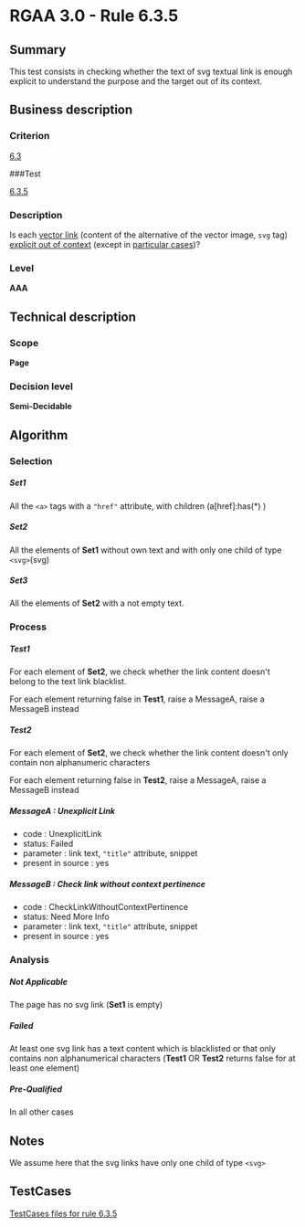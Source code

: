 # RGAA 3.0 -  Rule 6.3.5

## Summary

This test consists in checking whether the text of svg textual link is enough explicit to understand the purpose and the target out of its context.

## Business description

### Criterion

[6.3](http://disic.github.io/rgaa_referentiel_en/RGAA3.0_Criteria_English_version_v1.html#crit-6-3)

###Test

[6.3.5](http://disic.github.io/rgaa_referentiel_en/RGAA3.0_Criteria_English_version_v1.html#test-6-3-5)

### Description
Is each <a href="http://disic.github.io/rgaa_referentiel_en/RGAA3.0_Glossary_English_version_v1.html#mVectorLink">vector
  link</a>
    (content of the alternative of the vector image, <code>svg</code>
    tag) <a href="http://disic.github.io/rgaa_referentiel_en/RGAA3.0_Glossary_English_version_v1.html#mExpliciteHorsContexte">explicit
  out of context</a> (except
    in <a title="Particular cases for criterion 6.3" href="http://disic.github.io/rgaa_referentiel_en/RGAA3.0_Particular_cases_English_version_v1.html#cpCrit6-">particular cases</a>)? 


### Level

**AAA**

## Technical description

### Scope

**Page**

### Decision level

**Semi-Decidable**

## Algorithm

### Selection

##### Set1

All the `<a>` tags with a `"href"` attribute, with children (a[href]:has(*) )

##### Set2

All the elements of **Set1** without own text and with only one child of type `<svg>`(svg)

##### Set3

All the elements of **Set2** with a not empty text.

### Process

##### Test1

For each element of **Set2**, we check whether the link content doesn't belong to the text link blacklist.

For each element returning false in **Test1**, raise a MessageA, raise a MessageB instead

##### Test2

For each element of **Set2**, we check whether the link content doesn't only contain non alphanumeric characters

For each element returning false in **Test2**, raise a MessageA, raise a MessageB instead

##### MessageA : Unexplicit Link

-   code : UnexplicitLink
-   status: Failed
-   parameter : link text, `"title"` attribute, snippet
-   present in source : yes

##### MessageB : Check link without context pertinence

-   code : CheckLinkWithoutContextPertinence
-   status: Need More Info
-   parameter : link text, `"title"` attribute, snippet
-   present in source : yes

### Analysis

##### Not Applicable

The page has no svg link (**Set1** is empty)

##### Failed

At least one svg link has a text content which is blacklisted or that only contains non alphanumerical characters (**Test1** OR **Test2** returns false for at least one element)

##### Pre-Qualified

In all other cases

## Notes 

We assume here that the svg links have only one child of type `<svg>`



##  TestCases 

[TestCases files for rule 6.3.5](https://github.com/Asqatasun/Asqatasun/tree/master/rules/rules-rgaa3.0/src/test/resources/testcases/rgaa30/Rgaa30Rule060305/) 


